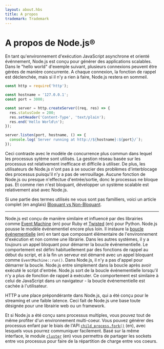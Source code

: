 ```yaml
---
layout: about.hbs
title: A propos
trademark: Trademark
---
```


# A propos de Node.js&reg;

En tant qu'environnement d'exécution JavaScript asynchrone et orienté événnement, Node.js est conçu
pour générer des applications scalables. Dans le "hello world" d'exemple
suivant, plusieurs connexions peuvent être gérées de manière concurrente.
A chaque connexion, la fonction de rappel est déclenchée, mais si il n'y a rien à faire, Node.js restera en sommeil.                                                                   

```javascript
const http = require('http');

const hostname = '127.0.0.1';
const port = 3000;

const server = http.createServer((req, res) => {
  res.statusCode = 200;
  res.setHeader('Content-Type', 'text/plain');
  res.end('Hello World\n');
});

server.listen(port, hostname, () => {
  console.log(`Server running at http://${hostname}:${port}/`);
});
```

Ceci contraste avec le modèle de concurrence plus commun dans lequel les processus sytème
sont utilisés. La gestion réseau basée sur les processus est relativement
inefficace et difficile à utiliser. De plus, les utilisateurs de Node.js n'ont pas à se soucier des problèmes d'interblocage des processus
puisqu'il n'y a pas de verrouillage. Aucune fonction de Node.js ou presque
n'effectue d'entrée/sortie, donc le processus ne bloque pas. Et comme rien
n'est bloquant, développer un système scalable est relativement aisé avec Node.js.

Si une partie des termes utilisés ne vous sont pas familliers, voici
un article complet (en anglais) [Bloquant vs Non-Bloquant][].

---

Node.js est conçu de manière similaire et influencé par des
librairies comme [Event Machine][] (en) pour Ruby et [Twisted][] (en) pour Python.
Node.js pousse le modèle événementiel encore plus loin. Il instaure la
[boucle événementielle][] (en) en tant que composant élémentaire de l'environnement d'exécution
et non comme une librairie. Dans les autres systèmes, il y a toujours
un appel bloquant pour démarrer la boucle événementielle.
Le comportement est défini habituellement par des fonctions de rappel au
début du script, et à la fin un serveur est démarré avec un appel bloquant 
comme `EventMachine::run()`. Dans Node.js, il n'y a pas d'appel pour démarrer la boucle.
Node.js entre simplement dans la boucle après avoir exécuté le script d'entrée.
Node.js sort de la boucle événementielle lorsqu'il n'y a plus de fonction
de rappel à exécuter. Ce comportement est similaire à celui de JavaScript
dans un navigateur - la boucle événementielle est cachée à l'utilisateur.

HTTP a une place prépondérante dans Node.js, qui a été conçu pour le streaming
et une faible latence. Ceci fait de Node.js une base toute désignée pour une librairie web ou un framework.

Et si Node.js a été conçu sans processus multiples, vous pouvez tout de même
profiter d'un environnement multi-coeur. Vous pouvez générer des processus 
enfant par le biais de l'API [`child_process.fork()`][] (en), avec lesquels 
vous pourrez communiquer facilement. Basé sur la même interface, le 
 module
 [`cluster`][] (en) vous permettra de partager les sockets entre vos processus
 pour faire de la répartition de charge entre vos coeurs.

[Bloquant vs Non-Bloquant]: https://nodejs.org/en/docs/guides/blocking-vs-non-blocking/
[`child_process.fork()`]: https://nodejs.org/api/child_process.html#child_process_child_process_fork_modulepath_args_options
[`cluster`]: https://nodejs.org/api/cluster.html
[boucle événementielle]: https://nodejs.org/en/docs/guides/event-loop-timers-and-nexttick/
[Event Machine]: https://github.com/eventmachine/eventmachine
[Twisted]: https://twistedmatrix.com/trac/
